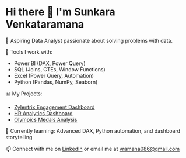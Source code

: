 # Hi there 👋 I'm Sunkara Venkataramana

🎯 Aspiring Data Analyst passionate about solving problems with data.

🔧 Tools I work with:
- Power BI (DAX, Power Query)
- SQL (Joins, CTEs, Window Functions)
- Excel (Power Query, Automation)
- Python (Pandas, NumPy, Seaborn)

📊 My Projects:
- [Zylentrix Engagement Dashboard](https://github.com/VENKATARAMANA810/-Zylentrix-Online-Learning-Platform-User-Engagement-Analysis-Power-BI-)
- [HR Analytics Dashboard](https://github.com/VENKATARAMANA810/HR-DATA-ANALYTICS-DASHBOARD)
- [Olympics Medals Analysis](https://github.com/VENKATARAMANA810/2024-OLYMPICS-MEDALS-COUNTRIES-WISE-ANALYSIS)

🌱 Currently learning: Advanced DAX, Python automation, and dashboard storytelling

📫 Connect with me on [LinkedIn](https://linkedin.com/in/svramana1) or email me at vramana086@gmail.com
